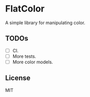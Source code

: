 # FlatColor

A simple library for manipulating color.

## TODOs

- [ ] CI.
- [ ] More tests.
- [ ] More color models.

## License

MIT
